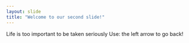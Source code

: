 ```yaml
---
layout: slide
title: "Welcome to our second slide!"
---
```

Life is too important to be taken seriously
Use: the left arrow to go back!
